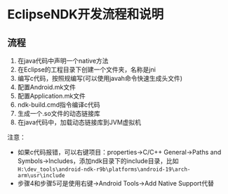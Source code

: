 # EclipseNDK开发流程和说明

## 流程

1. 在java代码中声明一个native方法
2. 在Eclipse的工程目录下创建一个文件夹，名称是jni
3. 编写c代码，按照规编写(可以使用javah命令快速生成头文件)
4. 配置Android.mk文件
5. 配置Application.mk文件
6. ndk-build.cmd指令编译c代码
7. 生成一个.so文件的动态链接库
8. 在java代码中，加载动态链接库到JVM虚拟机

注意：

- 如果c代码报错，可以右键项目：properties->C/C++ General->Paths and Symbols->Includes，添加ndk目录下的include目录，比如`H:\dev_tools\android-ndk-r9b\platforms\android-19\arch-arm\usr\include`
- 步骤4和步骤5可是使用右键->Android Tools->Add Native Support代替
